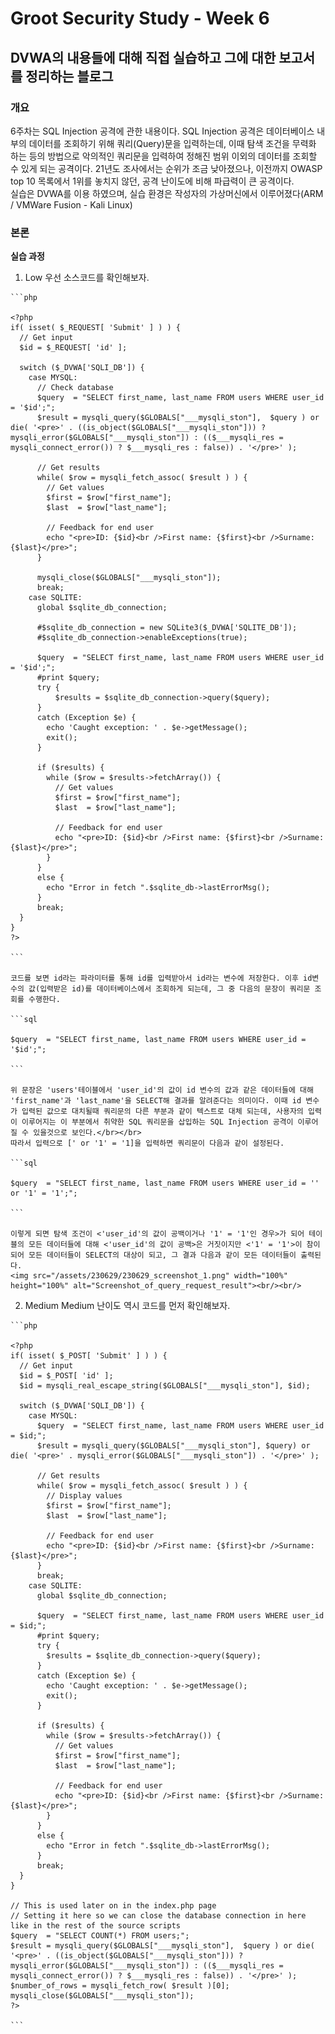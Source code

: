 # Groot Security Study - Week 6

## DVWA의 내용들에 대해 직접 실습하고 그에 대한 보고서를 정리하는 블로그

### 개요
  6주차는 SQL Injection 공격에 관한 내용이다. SQL Injection 공격은 데이터베이스 내부의 데이터를 조회하기 위해 쿼리(Query)문을 입력하는데, 이때 탐색 조건을 무력화 하는 등의 방법으로 악의적인 쿼리문을 입력하여 정해진 범위 이외의 데이터를 조회할 수 있게 되는 공격이다.
  21년도 조사에서는 순위가 조금 낮아졌으나, 이전까지 OWASP top 10 목록에서 1위를 놓치지 않던, 공격 난이도에 비해 파급력이 큰 공격이다.<br/>
  실습은 DVWA를 이용 하였으며, 실습 환경은 작성자의 가상머신에서 이루어졌다(ARM / VMWare Fusion - Kali Linux)<br/>

### 본론
**실습 과정**
  1. Low
    우선 소스코드를 확인해보자.

    ```php

    <?php
    if( isset( $_REQUEST[ 'Submit' ] ) ) {
      // Get input
      $id = $_REQUEST[ 'id' ];

      switch ($_DVWA['SQLI_DB']) {
        case MYSQL:
          // Check database
          $query  = "SELECT first_name, last_name FROM users WHERE user_id = '$id';";
          $result = mysqli_query($GLOBALS["___mysqli_ston"],  $query ) or die( '<pre>' . ((is_object($GLOBALS["___mysqli_ston"])) ? mysqli_error($GLOBALS["___mysqli_ston"]) : (($___mysqli_res = mysqli_connect_error()) ? $___mysqli_res : false)) . '</pre>' );

          // Get results
          while( $row = mysqli_fetch_assoc( $result ) ) {
            // Get values
            $first = $row["first_name"];
            $last  = $row["last_name"];
 
            // Feedback for end user
            echo "<pre>ID: {$id}<br />First name: {$first}<br />Surname: {$last}</pre>";
          }

          mysqli_close($GLOBALS["___mysqli_ston"]);
          break;
        case SQLITE:
          global $sqlite_db_connection;

          #$sqlite_db_connection = new SQLite3($_DVWA['SQLITE_DB']);
          #$sqlite_db_connection->enableExceptions(true);

          $query  = "SELECT first_name, last_name FROM users WHERE user_id = '$id';";
          #print $query;
          try {
              $results = $sqlite_db_connection->query($query);
          }
          catch (Exception $e) {
            echo 'Caught exception: ' . $e->getMessage();
            exit();
          }

          if ($results) {
            while ($row = $results->fetchArray()) {
              // Get values
              $first = $row["first_name"];
              $last  = $row["last_name"];

              // Feedback for end user
              echo "<pre>ID: {$id}<br />First name: {$first}<br />Surname: {$last}</pre>";
            }
          }
          else {
            echo "Error in fetch ".$sqlite_db->lastErrorMsg();
          }
          break;
      } 
    }
    ?>

    ```

    코드를 보면 id라는 파라미터를 통해 id를 입력받아서 id라는 변수에 저장한다. 이후 id변수의 값(입력받은 id)를 데이터베이스에서 조회하게 되는데, 그 중 다음의 문장이 쿼리문 조회를 수행한다.

    ```sql

    $query  = "SELECT first_name, last_name FROM users WHERE user_id = '$id';";

    ```

    위 문장은 'users'테이블에서 'user_id'의 값이 id 변수의 값과 같은 데이터들에 대해 'first_name'과 'last_name'을 SELECT해 결과를 알려준다는 의미이다. 이때 id 변수가 입력된 값으로 대치될때 쿼리문의 다른 부분과 같이 텍스트로 대체 되는데, 사용자의 입력이 이루어지는 이 부분에서 취약한 SQL 쿼리문을 삽입하는 SQL Injection 공격이 이루어 질 수 있을것으로 보인다.</br></br>
    따라서 입력으로 [' or '1' = '1]을 입력하면 쿼리문이 다음과 같이 설정된다.

    ```sql

    $query  = "SELECT first_name, last_name FROM users WHERE user_id = '' or '1' = '1';";

    ```

    이렇게 되면 탐색 조건이 <'user_id'의 값이 공백이거나 '1' = '1'인 경우>가 되어 테이블의 모든 데이터들에 대해 <'user_id'의 값이 공백>은 거짓이지만 <'1' = '1'>이 참이 되어 모든 데이터들이 SELECT의 대상이 되고, 그 결과 다음과 같이 모든 데이터들이 출력된다.
    <img src="/assets/230629/230629_screenshot_1.png" width="100%" height="100%" alt="Screenshot_of_query_request_result"><br/><br/>

  2. Medium
    Medium 난이도 역시 코드를 먼저 확인해보자.

    ```php

    <?php
    if( isset( $_POST[ 'Submit' ] ) ) {
      // Get input
      $id = $_POST[ 'id' ];
      $id = mysqli_real_escape_string($GLOBALS["___mysqli_ston"], $id);

      switch ($_DVWA['SQLI_DB']) {
        case MYSQL:
          $query  = "SELECT first_name, last_name FROM users WHERE user_id = $id;";
          $result = mysqli_query($GLOBALS["___mysqli_ston"], $query) or die( '<pre>' . mysqli_error($GLOBALS["___mysqli_ston"]) . '</pre>' );

          // Get results
          while( $row = mysqli_fetch_assoc( $result ) ) {
            // Display values
            $first = $row["first_name"];
            $last  = $row["last_name"];

            // Feedback for end user
            echo "<pre>ID: {$id}<br />First name: {$first}<br />Surname: {$last}</pre>";
          }
          break;
        case SQLITE:
          global $sqlite_db_connection;

          $query  = "SELECT first_name, last_name FROM users WHERE user_id = $id;";
          #print $query;
          try {
            $results = $sqlite_db_connection->query($query);
          }
          catch (Exception $e) {
            echo 'Caught exception: ' . $e->getMessage();
            exit();
          }

          if ($results) {
            while ($row = $results->fetchArray()) {
              // Get values
              $first = $row["first_name"];
              $last  = $row["last_name"];

              // Feedback for end user
              echo "<pre>ID: {$id}<br />First name: {$first}<br />Surname: {$last}</pre>";
            }
          }
          else {
            echo "Error in fetch ".$sqlite_db->lastErrorMsg();
          }
          break;
      }
    }

    // This is used later on in the index.php page
    // Setting it here so we can close the database connection in here like in the rest of the source scripts
    $query  = "SELECT COUNT(*) FROM users;";
    $result = mysqli_query($GLOBALS["___mysqli_ston"],  $query ) or die( '<pre>' . ((is_object($GLOBALS["___mysqli_ston"])) ? mysqli_error($GLOBALS["___mysqli_ston"]) : (($___mysqli_res = mysqli_connect_error()) ? $___mysqli_res : false)) . '</pre>' );
    $number_of_rows = mysqli_fetch_row( $result )[0];
    mysqli_close($GLOBALS["___mysqli_ston"]);
    ?>

    ```
    